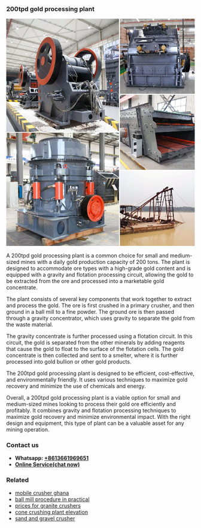 <h3>200tpd gold processing plant</h3><img src='1704951389.jpg' alt=''><p>A 200tpd gold processing plant is a common choice for small and medium-sized mines with a daily gold production capacity of 200 tons. The plant is designed to accommodate ore types with a high-grade gold content and is equipped with a gravity and flotation processing circuit, allowing the gold to be extracted from the ore and processed into a marketable gold concentrate.</p><p>The plant consists of several key components that work together to extract and process the gold. The ore is first crushed in a primary crusher, and then ground in a ball mill to a fine powder. The ground ore is then passed through a gravity concentrator, which uses gravity to separate the gold from the waste material.</p><p>The gravity concentrate is further processed using a flotation circuit. In this circuit, the gold is separated from the other minerals by adding reagents that cause the gold to float to the surface of the flotation cells. The gold concentrate is then collected and sent to a smelter, where it is further processed into gold bullion or other gold products.</p><p>The 200tpd gold processing plant is designed to be efficient, cost-effective, and environmentally friendly. It uses various techniques to maximize gold recovery and minimize the use of chemicals and energy.</p><p>Overall, a 200tpd gold processing plant is a viable option for small and medium-sized mines looking to process their gold ore efficiently and profitably. It combines gravity and flotation processing techniques to maximize gold recovery and minimize environmental impact. With the right design and equipment, this type of plant can be a valuable asset for any mining operation.</p><h3>Contact us</h3><ul><li><strong>Whatsapp:&nbsp;<a href="https://wa.me/8613661969651">+8613661969651</a></strong></li><li><a href="https://swt.shibang-china.com/?git&amp;zhl&amp;200tpd gold processing plant"><strong>Online Service(chat now)</strong></a></li></ul><h3>Related</h3><ul><li><a href='mobile crusher ghana.md'>mobile crusher ghana</a></li><li><a href='ball mill procedure in practical.md'>ball mill procedure in practical</a></li><li><a href='prices for granite crushers.md'>prices for granite crushers</a></li><li><a href='cone crushing plant elevation.md'>cone crushing plant elevation</a></li><li><a href='sand and gravel crusher.md'>sand and gravel crusher</a></li></ul>